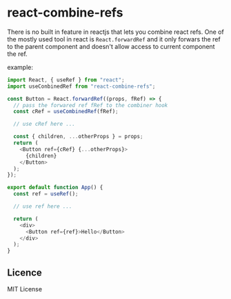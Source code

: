 # react-combine-refs

There is no built in feature in reactjs that lets you combine
react refs. One of the mostly used tool in react is `React.forwardRef` and it only forwars the ref to the parent component and doesn't allow access to current component the ref.

example:

```js
import React, { useRef } from "react";
import useConbinedRef from "react-combine-refs";

const Button = React.forwardRef((props, fRef) => {
  // pass the forwared ref fRef to the combiner hook
  const cRef = useCombinedRef(fRef);

  // use cRef here ...

  const { children, ...otherProps } = props;
  return (
    <Button ref={cRef} {...otherProps}>
      {children}
    </Button>
  );
});

export default function App() {
  const ref = useRef();

  // use ref here ...

  return (
    <div>
      <Button ref={ref}>Hello</Button>
    </div>
  );
}
```

## Licence

MIT License
